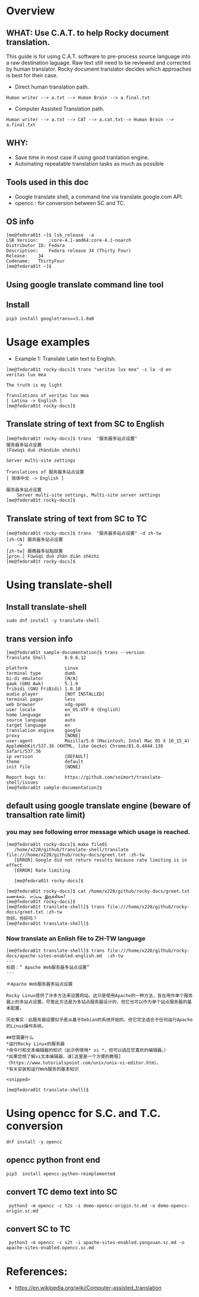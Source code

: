 # Overview
## WHAT: Use C.A.T. to help  Rocky document translation.

This guide is for using C.A.T. software to pre-process source language into a raw destination laguage.
Raw text still need to be reviewed and corrected by human translator.
Rocky document translator decides which approaches is best for their case.

* Direct human translation path.


```
Human writer --> a.txt --> Human Brain --> a.final.txt
```

* Computer Assisted Translation path.


```
Human writer --> a.txt --> CAT --> a.cat.txt--> Human Brain --> a.final.txt
```

## WHY:

* Save time in most case if using good tranlation engine.
* Automating repeatable translation tasks as much as possible


## Tools used in this doc

* Google translate shell, a command line via translate.google.com API.
* opencc : for conversion between SC and TC.

## OS info
```
[me@fedora01t ~]$ lsb_release  -a
LSB Version:	:core-4.1-amd64:core-4.1-noarch
Distributor ID:	Fedora
Description:	Fedora release 34 (Thirty Four)
Release:	34
Codename:	ThirtyFour
[me@fedora01t ~]$ 
```

## Using google translate command line tool

## Install

```
pip3 install googletrans==3.1.0a0
```

# Usage examples

* Example 1: Translate Latin text to English.

```
[me@fedora01t rocky-docs]$ trans "veritas lux mea" -s la -d en
veritas lux mea

The truth is my light

Translations of veritas lux mea
[ Latina -> English ]
[me@fedora01t rocky-docs]$ 
```

## Translate string of text from  SC to English

```
[me@fedora01t rocky-docs]$ trans  "服务器多站点设置"
服务器多站点设置
(Fúwùqì duō zhàndiǎn shèzhì)

Server multi-site settings

Translations of 服务器多站点设置
[ 简体中文 -> English ]

服务器多站点设置
    Server multi-site settings, Multi-site server settings
[me@fedora01t rocky-docs]$ 
```

## Translate string of text from  SC to TC

```
[me@fedora01t rocky-docs]$ trans  "服务器多站点设置" -d zh-tw
[zh-CN] 服务器多站点设置
    ->
[zh-tw] 服務器多站點設置
[pron.] Fúwùqì duō zhàn diǎn shèzhì
[me@fedora01t rocky-docs]$ 
```


# Using translate-shell

## Install translate-shell
```
sudo dnf install -y translate-shell
```
## trans version info
```
[me@fedora01t sample-documentation]$ trans --version
Translate Shell       0.9.6.12

platform              Linux
terminal type         dumb
bi-di emulator        [N/A]
gawk (GNU Awk)        5.1.0
fribidi (GNU FriBidi) 1.0.10
audio player          [NOT INSTALLED]
terminal pager        less
web browser           xdg-open
user locale           en_US.UTF-8 (English)
home language         en
source language       auto
target language       en
translation engine    google
proxy                 [NONE]
user-agent            Mozilla/5.0 (Macintosh; Intel Mac OS X 10_15_4) AppleWebKit/537.36 (KHTML, like Gecko) Chrome/81.0.4044.138 Safari/537.36
ip version            [DEFAULT]
theme                 default
init file             [NONE]

Report bugs to:       https://github.com/soimort/translate-shell/issues
[me@fedora01t sample-documentation]$ 

```

## default using google translate engine (beware of transaltion rate limit)

### you may see following error message which usage is reached.
```
[me@fedora01t rocky-docs]$ make file01
   /home/x220/github/translate-shell/translate file:///home/x220/github/rocky-docs/greet.txt :zh-tw
   [ERROR] Google did not return results because rate limiting is in effect
   [ERROR] Rate limiting

   [me@fedora01t rocky-docs]$
```

```
[me@fedora01t rocky-docs]$ cat /home/x220/github/rocky-docs/greet.txt
வணக்கம். எப்படி இருக்கீங்க?
[me@fedora01t rocky-docs]$
[me@fedora01t translate-shell]$ trans file:///home/x220/github/rocky-docs/greet.txt :zh-tw
你好。你好吗？
[me@fedora01t translate-shell]$
```

### Now translate an Enlish file to ZH-TW language

```
[me@fedora01t translate-shell]$ trans file:///home/x220/github/rocky-docs/apache-sites-enabled.english.md  :zh-tw
---
标题：“ Apache Web服务器多站点设置”
---

＃Apache Web服务器多站点设置

Rocky Linux提供了许多方法来设置网站。这只是使用Apache的一种方法，旨在用作单个服务器上的多站点设置。尽管此方法是为多站点服务器设计的，但它也可以作为单个站点服务器的基本配置。

历史事实：此服务器设置似乎是从基于Debian的系统开始的，但它完全适合于任何运行Apache的Linux操作系统。

##您需要什么
*运行Rocky Linux的服务器
*命令行和文本编辑器的知识（此示例使用* vi *，但可以适应您喜欢的编辑器。）
*如果您想了解vi文本编辑器，请[这里是一个方便的教程]（https://www.tutorialspoint.com/unix/unix-vi-editor.htm）。
*有关安装和运行Web服务的基本知识

<snipped>

[me@fedora01t translate-shell]$

```

# Using opencc for S.C. and T.C. conversion

```
dnf install -y opencc
```

## opencc python front end

```
pip3  install opencc-python-reimplemented
```

## convert TC demo text into SC


```
 python3 -m opencc -c t2s -i demo-opencc-origin.tc.md -o demo-opencc-origin.sc.md
```

## convert SC to TC

```
 python3 -m opencc -c s2t -i apache-sites-enabled.yangxuan.sc.md -o apache-sites-enabled.opencc.sc.md
```

# References:
* https://en.wikipedia.org/wiki/Computer-assisted_translation
